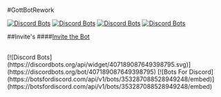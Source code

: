 #GottBotRework

[![Discord Bots](https://discordbots.org/api/widget/status/407189087649398795.svg)](https://discordbots.org/bot/407189087649398795)
[![Discord Bots](https://discordbots.org/api/widget/servers/407189087649398795.svg)](https://discordbots.org/bot/407189087649398795)
[![Discord Bots](https://discordbots.org/api/widget/upvotes/407189087649398795.svg)](https://discordbots.org/bot/407189087649398795)
[![Discord Bots](https://discordbots.org/api/widget/lib/407189087649398795.svg)](https://discordbots.org/bot/407189087649398795)


##Invite's
####<a href="https://discordapp.com/oauth2/authorize?client_id=407189087649398795&scope=bot&permissions=1008204887">Invite the Bot</a>

<br>
[![Discord Bots](https://discordbots.org/api/widget/407189087649398795.svg)](https://discordbots.org/bot/407189087649398795)
[![Bots For Discord](https://botsfordiscord.com/api/v1/bots/353287088528949248/embed)](https://botsfordiscord.com/api/v1/bots/353287088528949248/embed)
